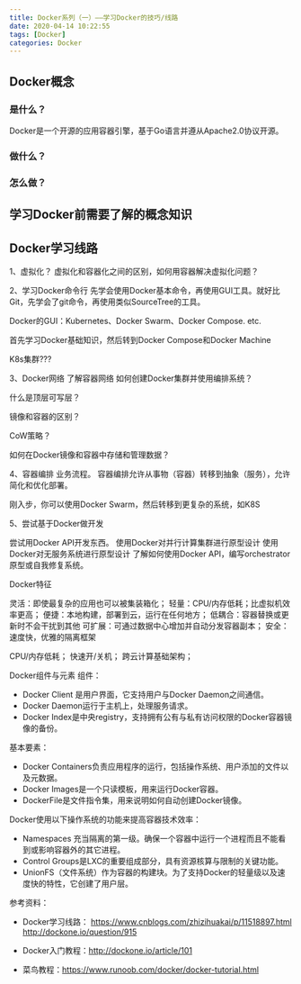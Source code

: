 ```yaml
---
title: Docker系列（一）——学习Docker的技巧/线路
date: 2020-04-14 10:22:55
tags: [Docker]
categories: Docker
---
```


## Docker概念
### 是什么？
Docker是一个开源的应用容器引擎，基于Go语言并遵从Apache2.0协议开源。

### 做什么？

### 怎么做？

## 学习Docker前需要了解的概念知识

## Docker学习线路

1、虚拟化？
虚拟化和容器化之间的区别，如何用容器解决虚拟化问题？

2、学习Docker命令行
先学会使用Docker基本命令，再使用GUI工具。就好比Git，先学会了git命令，再使用类似SourceTree的工具。

Docker的GUI：Kubernetes、Docker Swarm、Docker Compose. etc.

首先学习Docker基础知识，然后转到Docker Compose和Docker Machine

K8s集群???

3、Docker网络
了解容器网络
如何创建Docker集群并使用编排系统？

什么是顶层可写层？

镜像和容器的区别？

CoW策略？

如何在Docker镜像和容器中存储和管理数据？

4、容器编排
业务流程。
容器编排允许从事物（容器）转移到抽象（服务），允许简化和优化部署。

刚入步，你可以使用Docker Swarm，然后转移到更复杂的系统，如K8S

5、尝试基于Docker做开发

尝试用Docker API开发东西。
使用Docker对并行计算集群进行原型设计
使用Docker对无服务系统进行原型设计
了解如何使用Docker API，编写orchestrator原型或自我修复系统。


Docker特征

灵活：即使最复杂的应用也可以被集装箱化；
轻量：CPU/内存低耗；比虚拟机效率更高；
便捷：本地构建，部署到云，运行在任何地方；
低耦合：容器替换或更新时不会干扰到其他
可扩展：可通过数据中心增加并自动分发容器副本；
安全：速度快，优雅的隔离框架

CPU/内存低耗；
快速开/关机；
跨云计算基础架构；

Docker组件与元素
组件：
* Docker Client 是用户界面，它支持用户与Docker Daemon之间通信。
* Docker Daemon运行于主机上，处理服务请求。
* Docker Index是中央registry，支持拥有公有与私有访问权限的Docker容器镜像的备份。

基本要素：
* Docker Containers负责应用程序的运行，包括操作系统、用户添加的文件以及元数据。
* Docker Images是一个只读模板，用来运行Docker容器。
* DockerFile是文件指令集，用来说明如何自动创建Docker镜像。

Docker使用以下操作系统的功能来提高容器技术效率：
* Namespaces 充当隔离的第一级。确保一个容器中运行一个进程而且不能看到或影响容器外的其它进程。
* Control Groups是LXC的重要组成部分，具有资源核算与限制的关键功能。
* UnionFS（文件系统）作为容器的构建块。为了支持Docker的轻量级以及速度快的特性，它创建了用户层。


参考资料：
- Docker学习线路：
https://www.cnblogs.com/zhizihuakai/p/11518897.html
http://dockone.io/question/915

- Docker入门教程：http://dockone.io/article/101

- 菜鸟教程：https://www.runoob.com/docker/docker-tutorial.html
